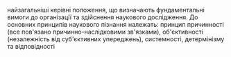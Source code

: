 найзагальніші керівні положення, що визначають
фундаментальні вимоги до організації та здійснення наукового
дослідження. До основних принципів наукового пізнання належать:
принцип причинності (все пов'язано причинно-наслідковими зв'язками),
об'єктивності (незалежність від суб'єктивних упереджень), системності,
детермінізму та відповідності